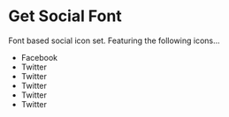 Get Social Font
=============

Font based social icon set. Featuring the following icons...

<ul>
<li>Facebook</li>
<li>Twitter</li>
<li>Twitter</li>
<li>Twitter</li>
<li>Twitter</li>
<li>Twitter</li>
</ul>
